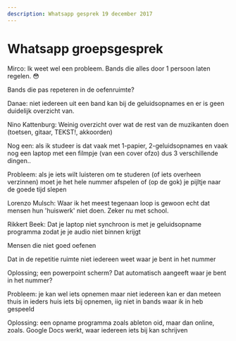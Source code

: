 ```yaml
---
description: Whatsapp gesprek 19 december 2017
---
```


# Whatsapp groepsgesprek

Mirco: Ik weet wel een probleem. Bands die alles door 1 persoon laten regelen. 😳

Bands die pas repeteren in de oefenruimte?

Danae: niet iedereen uit een band kan bij de geluidsopnames en er is geen duidelijk overzicht van.

Nino Kattenburg: Weinig overzicht over wat de rest van de muzikanten doen \(toetsen, gitaar, TEKST!, akkoorden\)

Nog een: als ik studeer is dat vaak met 1-papier, 2-geluidsopnames en vaak nog een laptop met een filmpje \(van een cover ofzo\) dus 3 verschillende dingen..

Probleem: als je iets wilt luisteren om te studeren \(of iets overheen verzinnen\) moet je het hele nummer afspelen of \(op de gok\) je pijltje naar de goede tijd slepen

Lorenzo Mulsch: Waar ik het meest tegenaan loop is gewoon echt dat mensen hun 'huiswerk' niet doen. Zeker nu met school.

Rikkert Beek: Dat je laptop niet synchroon is met je geluidsopname programma zodat je je audio niet binnen krijgt

Mensen die niet goed oefenen

Dat in de repetitie ruimte niet iedereen weet waar je bent in het nummer

Oplossing; een powerpoint scherm? Dat automatisch aangeeft waar je bent in het nummer?

Probleem: je kan wel iets opnemen maar niet iedereen kan er dan meteen thuis in ieders huis iets bij opnemen, iig niet in bands waar ik in heb gespeeld

Oplossing: een opname programma zoals ableton oid, maar dan online, zoals. Google Docs werkt, waar iedereen iets bij kan schrijven  


